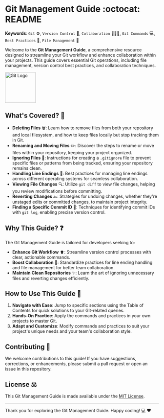 # Git Management Guide :octocat: README

**Keywords**: `Git` :gear:, `Version Control` :repeat:, `Collaboration` :people_holding_hands:, `Git Commands` :computer:, `Best Practices` :star2:, `File Management` :file_folder:


Welcome to the **Git Management Guide**, a comprehensive resource designed to streamline your Git workflow and enhance collaboration within your projects. This guide covers essential Git operations, including file management, version control best practices, and collaboration techniques.

<img src="https://git-scm.com/images/logos/downloads/Git-Icon-1788C.png" width="100" alt="Git Logo">

## What's Covered? :bookmark_tabs:

- **Deleting Files** :wastebasket:: Learn how to remove files from both your repository and local filesystem, and how to keep files locally but stop tracking them in Git.
- **Renaming and Moving Files** :pencil2:: Discover the steps to rename or move files within your repository, keeping your project organized.
- **Ignoring Files** :see_no_evil:: Instructions for creating a `.gitignore` file to prevent specific files or patterns from being tracked, ensuring your repository remains clean.
- **Handling Line Endings** :twisted_rightwards_arrows:: Best practices for managing line endings across different operating systems for seamless collaboration.
- **Viewing File Changes** :mag:: Utilize `git diff` to view file changes, helping you review modifications before committing.
- **Reverting Changes** :back:: Strategies for undoing changes, whether they're unstaged edits or committed changes, to maintain project integrity.
- **Finding a Specific Commit ID** :mag_right:: Techniques for identifying commit IDs with `git log`, enabling precise version control.

## Why This Guide? :question:

The Git Management Guide is tailored for developers seeking to:
- **Enhance Git Workflow** :arrow_up:: Streamline version control processes with clear, actionable commands.
- **Boost Collaboration** :busts_in_silhouette:: Standardize practices for line ending handling and file management for better team collaboration.
- **Maintain Clean Repositories** :sparkles:: Learn the art of ignoring unnecessary files and reverting changes efficiently.

## How to Use This Guide :scroll:

1. **Navigate with Ease**: Jump to specific sections using the Table of Contents for quick solutions to your Git-related queries.
2. **Hands-On Practice**: Apply the commands and practices in your own projects to master Git.
3. **Adapt and Customize**: Modify commands and practices to suit your project's unique needs and your team's collaboration style.

## Contributing :handshake:

We welcome contributions to this guide! If you have suggestions, corrections, or enhancements, please submit a pull request or open an issue in this repository.

## License :balance_scale:

This Git Management Guide is made available under the [MIT License](LICENSE.md).

---

Thank you for exploring the Git Management Guide. Happy coding! :computer: :heart:
